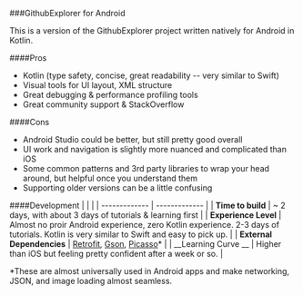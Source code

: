 ###GithubExplorer for Android

This is a version of the GithubExplorer project written natively for Android in Kotlin.

####Pros
- Kotlin (type safety, concise, great readability -- very similar to Swift)
- Visual tools for UI layout, XML structure
- Great debugging & performance profiling tools
- Great community support & StackOverflow

####Cons
- Android Studio could be better, but still pretty good overall
- UI work and navigation is slightly more nuanced and complicated than iOS
- Some common patterns and 3rd party libraries to wrap your head around, but helpful once you understand them
- Supporting older versions can be a little confusing

####Development
|   |  |
| ------------- | ------------- |
| __Time to build__ | ~ 2 days, with about 3 days of tutorials & learning first |
| __Experience Level__ | Almost no proir Android experience, zero Kotlin experience. 2-3 days of tutorials. Kotlin is very similar to Swift and easy to pick up. |
| __External Dependencies__ | [Retrofit](https://square.github.io/retrofit/), [Gson](https://github.com/google/gson), [Picasso](http://square.github.io/picasso/)* |
| __Learning Curve __ | Higher than iOS but feeling pretty confident after a week or so.  |

*These are almost universally used in Android apps and make networking, JSON, and image loading almost seamless.
